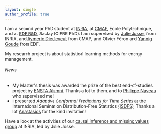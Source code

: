 ```yaml
---
layout: single
author_profile: true
---
```


I am a second year PhD student at [INRIA](https://www.inria.fr/en), at [CMAP](https://portail.polytechnique.edu/cmap/en), Ecole Polytechnique, and at [EDF R&D](https://www.edf.fr/en/the-edf-group/who-we-are/activities/research-and-development), Saclay (CIFRE PhD).
I am supervised by [Julie Josse](http://juliejosse.com/), from INRIA, and [Aymeric Dieuleveut](http://www.cmap.polytechnique.fr/~aymeric.dieuleveut/) from CMAP, and Olivier Féron and [Yannig Goude](https://www.imo.universite-paris-saclay.fr/~goude/about.html) from EDF.

My research project is about statistical learning methods for energy management.

###### News

- My Master's thesis was awarded the prize of the best end-of-studies project by [ENSTA Alumni](https://www.ensta.org/fr/). Thanks a lot to them, and to [Philippe Naveau](https://www.lsce.ipsl.fr/Phocea/Pisp/visu.php?id=44&uid=naveau) who supervised me!
- I presented *Adaptive Conformal Predictions for Time Series* at the International Seminar on Distribution-Free Statistics [(ISDFS)](https://sites.google.com/view/isdfs/home). Thanks a lot [Anastasios](https://people.eecs.berkeley.edu/~angelopoulos/) for the kind invitation!


Have a look at the activities of our [causal inference and missing values group](https://misscausal.gitlabpages.inria.fr/misscausal.gitlab.io/index.html) at INRIA, led by Julie Josse.
